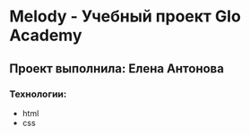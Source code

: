# Melody - Учебный проект Glo Academy
## Проект выполнила: Елена Антонова
### Технологии:
- html
- css
